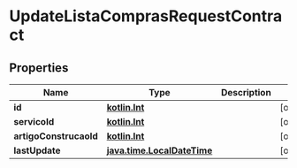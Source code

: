 # UpdateListaComprasRequestContract

## Properties
Name | Type | Description | Notes
------------ | ------------- | ------------- | -------------
**id** | [**kotlin.Int**](.md) |  |  [optional]
**servicoId** | [**kotlin.Int**](.md) |  |  [optional]
**artigoConstrucaoId** | [**kotlin.Int**](.md) |  |  [optional]
**lastUpdate** | [**java.time.LocalDateTime**](java.time.LocalDateTime.md) |  |  [optional]
